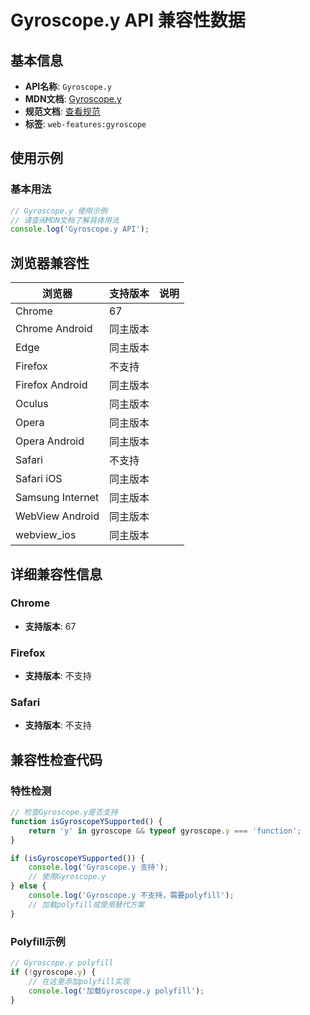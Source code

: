 # Gyroscope.y API 兼容性数据

## 基本信息

- **API名称**: `Gyroscope.y`
- **MDN文档**: [Gyroscope.y](https://developer.mozilla.org/docs/Web/API/Gyroscope/y)
- **规范文档**: [查看规范](https://w3c.github.io/gyroscope/#gyroscope-y)
- **标签**: `web-features:gyroscope`

## 使用示例

### 基本用法

```javascript
// Gyroscope.y 使用示例
// 请查阅MDN文档了解具体用法
console.log('Gyroscope.y API');
```

## 浏览器兼容性

| 浏览器 | 支持版本 | 说明 |
|--------|----------|------|
| Chrome | 67 |  |
| Chrome Android | 同主版本 |  |
| Edge | 同主版本 |  |
| Firefox | 不支持 |  |
| Firefox Android | 同主版本 |  |
| Oculus | 同主版本 |  |
| Opera | 同主版本 |  |
| Opera Android | 同主版本 |  |
| Safari | 不支持 |  |
| Safari iOS | 同主版本 |  |
| Samsung Internet | 同主版本 |  |
| WebView Android | 同主版本 |  |
| webview_ios | 同主版本 |  |

## 详细兼容性信息

### Chrome

- **支持版本**: 67

### Firefox

- **支持版本**: 不支持

### Safari

- **支持版本**: 不支持

## 兼容性检查代码

### 特性检测

```javascript
// 检查Gyroscope.y是否支持
function isGyroscopeYSupported() {
    return 'y' in gyroscope && typeof gyroscope.y === 'function';
}

if (isGyroscopeYSupported()) {
    console.log('Gyroscope.y 支持');
    // 使用Gyroscope.y
} else {
    console.log('Gyroscope.y 不支持，需要polyfill');
    // 加载polyfill或使用替代方案
}
```

### Polyfill示例

```javascript
// Gyroscope.y polyfill
if (!gyroscope.y) {
    // 在这里添加polyfill实现
    console.log('加载Gyroscope.y polyfill');
}
```


